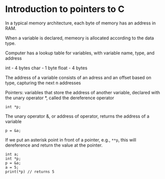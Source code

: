 # Introduction to pointers to C
In a typical memory architecture, each byte of memory has an address in RAM.

When a variable is declared, memeory is allocated according to the data type.

Computer has a lookup table for variables, with variable name, type, and address

int - 4 bytes
char - 1 byte
float - 4 bytes

The address of a variable consists of an adress and an offset based on type, capturing the next n addresses

Pointers: variables that store the address of another variable, declared with the unary operator *, called the dereference operator
```
int *p;
```
The unary operator &, or address of operator, returns the address of a variable
```
p = &a;
```

If we put an asterisk point in front of a pointer, e.g., `**p`, this will dereference and return the value at the pointer.
```
int a;
int *p;
p = &a;
a = 5;
print(*p) // returns 5
```

